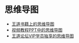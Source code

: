 # 思维导图
+ [王道书籍上的思维导图](BookMindMap)
+ [视频教程PPT中的思维导图](PPTMindMap)
+ [王道论坛VIP学员独享的思维导图](CSKaoYanVIPMindMap)

